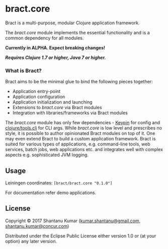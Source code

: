 # bract.core

Bract is a multi-purpose, modular Clojure application framework.

The _bract.core_ module implements the essential functionality and is a common dependency for all modules.

**Currently in ALPHA. Expect breaking changes!**

_**Requires Clojure 1.7 or higher, Java 7 or higher.**_


### What is Bract?

Bract aims to be the minimal glue to bind the following pieces together:

- Application entry-point
- Application configuration
- Application initialization and launching
- Extensions to _bract.core_ via Bract modules
- Integration with libraries/frameworks via Bract modules

The _bract.core_ module has only few dependencies - [Keypin](https://github.com/kumarshantanu/keypin) for config and
[clojure/tools.cli](https://github.com/clojure/tools.cli) for CLI args. While _bract.core_ is low level and prescribes
no style, it is possible to author opinionated Bract modules on top of it. One may even extend Bract to build a custom
application framework. Bract is suited for various types of applications, e.g. command-line tools, web services, batch
jobs, web applications etc. and integrates well with complex aspects e.g. sophisticated JVM logging.


## Usage

Leiningen coordinates: `[bract/bract.core "0.1.0"]`

For documentation refer demo applications.


## License

Copyright © 2017 Shantanu Kumar (kumar.shantanu@gmail.com, shantanu.kumar@concur.com)

Distributed under the Eclipse Public License either version 1.0 or (at
your option) any later version.
